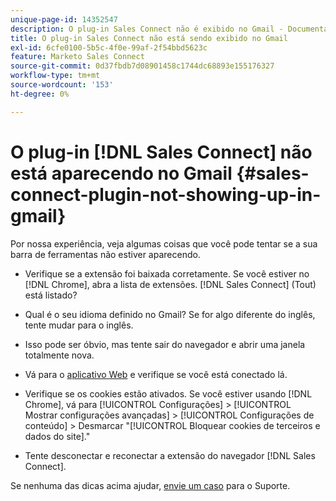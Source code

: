 ```yaml
---
unique-page-id: 14352547
description: O plug-in Sales Connect não é exibido no Gmail - Documentação do Marketo - Documentação do produto
title: O plug-in Sales Connect não está sendo exibido no Gmail
exl-id: 6cfe0100-5b5c-4f0e-99af-2f54bbd5623c
feature: Marketo Sales Connect
source-git-commit: 0d37fbdb7d08901458c1744dc68893e155176327
workflow-type: tm+mt
source-wordcount: '153'
ht-degree: 0%

---
```


# O plug-in [!DNL Sales Connect] não está aparecendo no Gmail {#sales-connect-plugin-not-showing-up-in-gmail}

Por nossa experiência, veja algumas coisas que você pode tentar se a sua barra de ferramentas não estiver aparecendo.

- Verifique se a extensão foi baixada corretamente. Se você estiver no [!DNL Chrome], abra a lista de extensões. [!DNL Sales Connect] (Tout) está listado?

- Qual é o seu idioma definido no Gmail? Se for algo diferente do inglês, tente mudar para o inglês.

- Isso pode ser óbvio, mas tente sair do navegador e abrir uma janela totalmente nova.

- Vá para o [aplicativo Web](https://toutapp.com/login) e verifique se você está conectado lá.

- Verifique se os cookies estão ativados. Se você estiver usando [!DNL Chrome], vá para [!UICONTROL Configurações] > [!UICONTROL Mostrar configurações avançadas] > [!UICONTROL Configurações de conteúdo] > Desmarcar &quot;[!UICONTROL Bloquear cookies de terceiros e dados do site].&quot;

- Tente desconectar e reconectar a extensão do navegador [!DNL Sales Connect].

Se nenhuma das dicas acima ajudar, [envie um caso](https://nation.marketo.com/community/support_solutions) para o Suporte.
